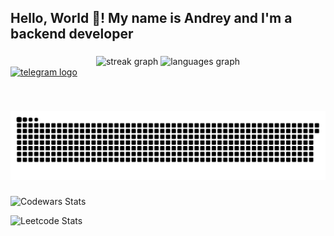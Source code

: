 <h2 align="left">Hello, World 👋! My name is Andrey and I'm a backend developer</h2>

###

<div align="center">
  <img src="https://streak-stats.demolab.com?user=mnovouralsk&locale=en&mode=daily&theme=dracula&hide_border=false&border_radius=5" height="150" alt="streak graph"  />
  <img src="https://github-readme-stats.vercel.app/api/top-langs?username=mnovouralsk&locale=en&hide_title=false&layout=compact&card_width=320&langs_count=5&theme=dracula&hide_border=false" height="150" alt="languages graph"  />
</div>



<div align="left">
  <a href="https://t.me/mnovouralsk" target="_blank">
    <img src="https://img.shields.io/static/v1?message=Telegram&logo=telegram&label=&color=2CA5E0&logoColor=white&labelColor=&style=for-the-badge" height="35" alt="telegram logo"  />
  </a>
</div>


###

<br clear="both">

![snake](output/snake.svg)


###
![Codewars Stats](https://codewars-stats-api.herokuapp.com/api/v1/users/neohrenimuj)

![Leetcode Stats](https://leetcard.jacoblin.cool/mnovouralsk?ext=heatmap)
